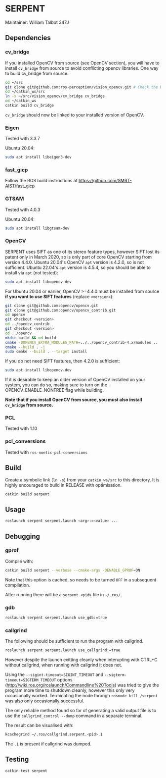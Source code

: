 # SERPENT

Maintainer: William Talbot 347J

## Dependencies

### cv_bridge

If you installed OpenCV from source (see OpenCV section), you will have to install `cv_bridge` from source to avoid conflicting opencv libraries. One way to build cv_bridge from source:
```bash
cd ~/src
git clone git@github.com:ros-perception/vision_opencv.git # Check the branch matches your ROS version
cd ~/catkin_ws/src
ln -s ~/src/vision_opencv/cv_bridge cv_bridge
cd ~/catkin_ws
catkin build cv_bridge
```

`cv_bridge` should now be linked to your installed version of OpenCV.

### Eigen

Tested with 3.3.7

Ubuntu 20.04:
```bash
sudo apt install libeigen3-dev
```

### fast_gicp

Follow the ROS build instructions at https://github.com/SMRT-AIST/fast_gicp

### GTSAM

Tested with 4.0.3

Ubuntu 20.04:
```bash
sudo apt install libgtsam-dev
```

### OpenCV

SERPENT uses SIFT as one of its stereo feature types, however SIFT lost its patent only in March 2020, so is only part of core OpenCV starting from version 4.4.0. Ubuntu 20.04's OpenCV `apt` version is 4.2.0, so is not sufficient. Ubuntu 22.04's `apt` version is 4.5.4, so you should be able to install via `apt` (not tested):
```bash
sudo apt install libopencv-dev
```

For Ubuntu 20.04 or earlier, OpenCV >=4.4.0 must be installed from source **if you want to use SIFT features** (replace `<version>`):
```bash
git clone git@github.com:opencv/opencv.git
git clone git@github.com:opencv/opencv_contrib.git
cd opencv
git checkout <version>
cd ../opencv_contrib
git checkout <version>
cd ../opencv
mkdir build && cd build
cmake -DOPENCV_EXTRA_MODULES_PATH=../../opencv_contrib-4.x/modules ..
cmake --build . -j
sudo cmake --build . --target install
```

If you do not need SIFT features, then 4.2.0 is sufficient:
```bash
sudo apt install libopencv-dev
```

If it is desirable to keep an older version of OpenCV installed on your system, you can do so, making sure to turn on the OPENCV_ENABLE_NONFREE flag while building.

**Note that if you install OpenCV from source, you must also install `cv_bridge` from source.**

### PCL

Tested with 1.10

### pcl_conversions

Tested with `ros-noetic-pcl-conversions`

## Build

Create a symbolic link (`ln -s`) from your `catkin_ws/src` to this directory. It is highly encouraged to build in RELEASE with optimisation.

```bash
catkin build serpent
```

## Usage

```bash
roslaunch serpent serpent.launch <arg>:=<value> ...
```

## Debugging

### gprof

Compile with:
```bash
catkin build serpent --verbose --cmake-args -DENABLE_GPROF=ON
```
Note that this option is cached, so needs to be turned `OFF` in a subsequent compilation.

After running there will be a `serpent.<pid>` file in `~/.ros/`.

### gdb

```bash
roslaunch serpent serpent.launch use_gdb:=true
```

### callgrind

The following should be sufficient to run the program with callgrind.
```bash
roslaunch serpent serpent.launch use_callgrind:=true
```

However despite the launch exitting cleanly when interupting with CTRL+C without callgrind, when running with callgrind it does not.

Using the `--sigint-timeout=SIGINT_TIMEOUT` and `--sigterm-timeout=SIGTERM_TIMEOUT` options (http://wiki.ros.org/roslaunch/Commandline%20Tools) was tried to give the program more time to shutdown cleanly, however this only very occasionally worked. Terminating the node through `rosnode kill /serpent` was also only occasionally successful.

The only reliable method found so far of generating a valid output file is to use the `callgrind_control --dump` command in a separate terminal.

The result can be visualised with:
```bash
kcachegrind ~/.ros/callgrind.serpent.<pid>.1
```
The `.1` is present if callgrind was dumped.

## Testing

```bash
catkin test serpent
```
